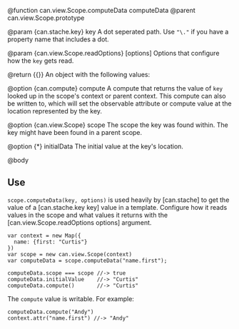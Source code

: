 @function can.view.Scope.computeData computeData
@parent can.view.Scope.prototype

@param {can.stache.key} key A dot seperated path.  Use `"\."` if you have a
property name that includes a dot.

@param {can.view.Scope.readOptions} [options] Options that configure how the `key` gets read.

@return {{}} An object with the following values:

@option {can.compute} compute A compute that returns the
value of `key` looked up in the scope's context or parent context. This compute can
also be written to, which will set the observable attribute or compute value at the
location represented by the key.

@option {can.view.Scope} scope The scope the key was found within. The key might have
been found in a parent scope.

@option {*} initialData The initial value at the key's location.

@body

## Use

`scope.computeData(key, options)` is used heavily by [can.stache] to get the value of
a [can.stache.key key] value in a template. Configure how it reads values in the
scope and what values it returns with the [can.view.Scope.readOptions options] argument.

    var context = new Map({
      name: {first: "Curtis"}
    })
    var scope = new can.view.Scope(context)
    var computeData = scope.computeData("name.first");

    computeData.scope === scope //-> true
    computeData.initialValue    //-> "Curtis"
    computeData.compute()       //-> "Curtis"

The `compute` value is writable.  For example:

    computeData.compute("Andy")
    context.attr("name.first") //-> "Andy"
